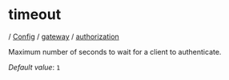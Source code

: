 # timeout

/ [Config](../../../index.md) / [gateway](../../index.md) / [authorization](../index.md) 

Maximum number of seconds to wait for a client to authenticate.

*Default value*: `1`

